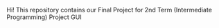 
Hi! This repository contains our Final Project for 2nd Term (Intermediate Programming)
Project GUI 
